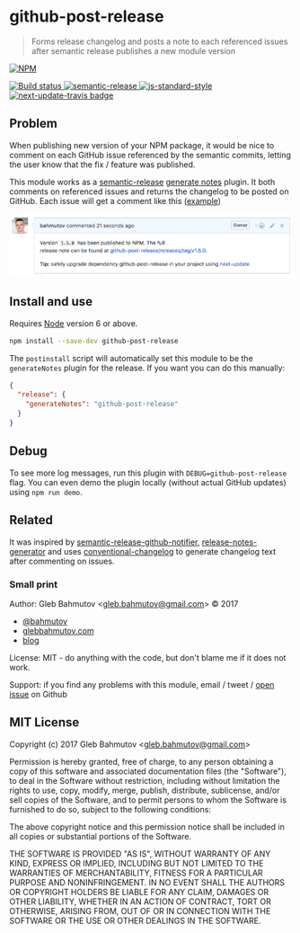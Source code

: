 # github-post-release

> Forms release changelog and posts a note to each referenced issues after semantic release publishes a new module version

[![NPM][npm-icon] ][npm-url]

[![Build status][ci-image] ][ci-url]
[![semantic-release][semantic-image] ][semantic-url]
[![js-standard-style][standard-image]][standard-url]
[![next-update-travis badge][nut-badge]][nut-readme]

## Problem

When publishing new version of your NPM package, it would be nice to comment
on each GitHub issue referenced by the semantic commits, letting the user
know that the fix / feature was published.

This module works as a [semantic-release][sem] [generate notes][gen] plugin.
It both comments on referenced issues and returns the changelog to be
posted on GitHub. Each issue will get a comment like this
([example](https://github.com/bahmutov/github-post-release/issues/8#issuecomment-313786374))

![Typical comment](images/comment.png)

[sem]: https://github.com/semantic-release/semantic-release
[gen]: https://github.com/semantic-release/semantic-release#generatenotes

## Install and use

Requires [Node](https://nodejs.org/en/) version 6 or above.

```sh
npm install --save-dev github-post-release
```

The `postinstall` script will automatically set this module to be the
`generateNotes` plugin for the release. If you want you can do this manually:

```json
{
  "release": {
    "generateNotes": "github-post-release"
  }
}
```

## Debug

To see more log messages, run this plugin with `DEBUG=github-post-release`
flag. You can even demo the plugin locally (without actual GitHub updates)
using `npm run demo`.

## Related

It was inspired by [semantic-release-github-notifier][notifier],
[release-notes-generator][notes-generator] and uses
[conventional-changelog][conventional-changelog] to generate changelog text
after commenting on issues.

[notifier]: https://github.com/gitter-badger/semantic-release-github-notifier
[notes-generator]: https://github.com/semantic-release/release-notes-generator/
[conventional-changelog]: https://github.com/conventional-changelog/conventional-changelog#readme

### Small print

Author: Gleb Bahmutov &lt;gleb.bahmutov@gmail.com&gt; &copy; 2017

* [@bahmutov](https://twitter.com/bahmutov)
* [glebbahmutov.com](https://glebbahmutov.com)
* [blog](https://glebbahmutov.com/blog)

License: MIT - do anything with the code, but don't blame me if it does not work.

Support: if you find any problems with this module, email / tweet /
[open issue](https://github.com/bahmutov/github-post-release/issues) on Github

## MIT License

Copyright (c) 2017 Gleb Bahmutov &lt;gleb.bahmutov@gmail.com&gt;

Permission is hereby granted, free of charge, to any person
obtaining a copy of this software and associated documentation
files (the "Software"), to deal in the Software without
restriction, including without limitation the rights to use,
copy, modify, merge, publish, distribute, sublicense, and/or sell
copies of the Software, and to permit persons to whom the
Software is furnished to do so, subject to the following
conditions:

The above copyright notice and this permission notice shall be
included in all copies or substantial portions of the Software.

THE SOFTWARE IS PROVIDED "AS IS", WITHOUT WARRANTY OF ANY KIND,
EXPRESS OR IMPLIED, INCLUDING BUT NOT LIMITED TO THE WARRANTIES
OF MERCHANTABILITY, FITNESS FOR A PARTICULAR PURPOSE AND
NONINFRINGEMENT. IN NO EVENT SHALL THE AUTHORS OR COPYRIGHT
HOLDERS BE LIABLE FOR ANY CLAIM, DAMAGES OR OTHER LIABILITY,
WHETHER IN AN ACTION OF CONTRACT, TORT OR OTHERWISE, ARISING
FROM, OUT OF OR IN CONNECTION WITH THE SOFTWARE OR THE USE OR
OTHER DEALINGS IN THE SOFTWARE.

[npm-icon]: https://nodei.co/npm/github-post-release.svg?downloads=true
[npm-url]: https://npmjs.org/package/github-post-release
[ci-image]: https://travis-ci.org/bahmutov/github-post-release.svg?branch=master
[ci-url]: https://travis-ci.org/bahmutov/github-post-release
[semantic-image]: https://img.shields.io/badge/%20%20%F0%9F%93%A6%F0%9F%9A%80-semantic--release-e10079.svg
[semantic-url]: https://github.com/semantic-release/semantic-release
[standard-image]: https://img.shields.io/badge/code%20style-standard-brightgreen.svg
[standard-url]: http://standardjs.com/
[nut-badge]: https://img.shields.io/badge/next--update--travis-weekly-green.svg
[nut-readme]: https://github.com/bahmutov/next-update-travis#readme
